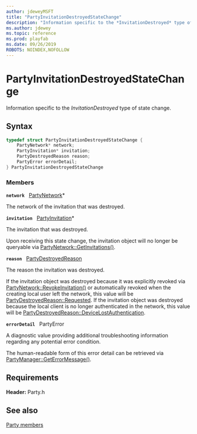 ```yaml
---
author: jdeweyMSFT
title: "PartyInvitationDestroyedStateChange"
description: "Information specific to the *InvitationDestroyed* type of state change."
ms.author: jdewey
ms.topic: reference
ms.prod: playfab
ms.date: 09/26/2019
ROBOTS: NOINDEX,NOFOLLOW
---
```


# PartyInvitationDestroyedStateChange  

Information specific to the *InvitationDestroyed* type of state change.  

## Syntax  
  
```cpp
typedef struct PartyInvitationDestroyedStateChange {  
    PartyNetwork* network;  
    PartyInvitation* invitation;  
    PartyDestroyedReason reason;  
    PartyError errorDetail;  
} PartyInvitationDestroyedStateChange  
```
  
### Members  
  
**`network`** &nbsp; [PartyNetwork](../classes/PartyNetwork/partynetwork.md)*  
  
The network of the invitation that was destroyed.
  
**`invitation`** &nbsp; [PartyInvitation](../classes/PartyInvitation/partyinvitation.md)*  
  
The invitation that was destroyed.
  
Upon receiving this state change, the invitation object will no longer be queryable via [PartyNetwork::GetInvitations()](../classes/PartyNetwork/methods/partynetwork_getinvitations.md).
  
**`reason`** &nbsp; [PartyDestroyedReason](../enums/partydestroyedreason.md)  
  
The reason the invitation was destroyed.
  
If the invitation object was destroyed because it was explicitly revoked via [PartyNetwork::RevokeInvitation()](../classes/PartyNetwork/methods/partynetwork_revokeinvitation.md) or automatically revoked when the creating local user left the network, this value will be [PartyDestroyedReason::Requested](../enums/partydestroyedreason.md). If the invitation object was destroyed because the local client is no longer authenticated in the network, this value will be [PartyDestroyedReason::DeviceLostAuthentication](../enums/partydestroyedreason.md).
  
**`errorDetail`** &nbsp; PartyError  
  
A diagnostic value providing additional troubleshooting information regarding any potential error condition.
  
The human-readable form of this error detail can be retrieved via [PartyManager::GetErrorMessage()](../classes/PartyManager/methods/partymanager_geterrormessage.md).
  
  
## Requirements  
  
**Header:** Party.h
  
## See also  
[Party members](../party_members.md)  

  
  
